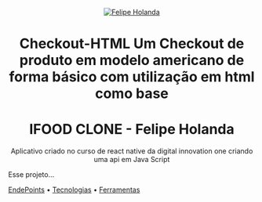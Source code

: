 <p align="center">
   <a href="https://www.linkedin.com/in/felipe-holanda-de-freitas-3a91281a2/">
      <img alt="Felipe Holanda" src="https://img.shields.io/badge/-Felipe Holanda-blue?style=flat&logo=Linkedin&logoColor=bluee" />
   </a>
</p>

<h1 align="center"> Checkout-HTML
Um Checkout de produto em modelo americano de forma básico com utilização em html como base
  </h1>


<h1 align="center">
    IFOOD CLONE - Felipe Holanda
</h1>

<p align="center">
    Aplicativo criado no curso de react native da digital innovation one criando uma api em Java Script
</p>

<p aling="center">Esse projeto...</p>
<a href="#EndPoints">EndePoints</a> •
<a href="#Tecnologias 🚀">Tecnologias</a> •
<a href="#Ferramentas">Ferramentas</a>

<br>
<br>
